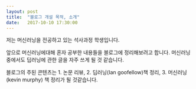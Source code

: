 ```yaml
--- 
layout: post 
title:  "블로그 개설 목적, 소개" 
date:   2017-10-10 17:30:00 
---   
```


저는 머신러닝을 전공하고 있는 석사과정 학생입니다.

앞으로 머신러닝에대해 혼자 공부한 내용들을 블로그에 정리해보려고 합니다.
머신러닝 중에서도 딥러닝에 관한 글을 자주 쓰게 될 것 같습니다.

블로그의 주된 콘텐츠는 1. 논문 리뷰, 2. 딥러닝(Ian goofellow)책 정리, 3. 머신러닝(kevin murphy) 책 정리가 될 것같습니다.

